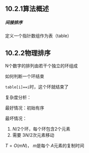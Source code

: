 ## 10.2.1算法概述
##### 间接排序
定义一个指针数组作为表（table）
## 10.2.2物理排序
N个数字的排列由若干个独立的环组成

如何判断一个环结束

`table[i]==i`时，这个环就结束了

复杂度分析：

最好情况：初始有序

最坏情况：
1.  $N/2$个环，每个环包含2个元素
2. 需要 $3N/2$次元素移动

$T=O(mN)$， $m$是每个 $A$元素的复制时间